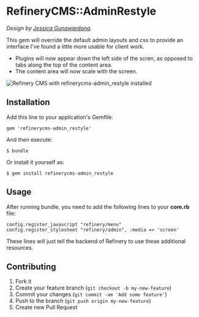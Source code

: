 # RefineryCMS::AdminRestyle

*Design by [Jessica Gunawardana](https://twitter.com/iammissjess).*

This gem will override the default admin layouts and css to provide an interface I've found a little more usable for client work.

- Plugins will now appear down the left side of the scren, as opposed to tabs along the top of the content area.
- The content area will now scale with the screen.

![Refinery CMS with refinerycms-admin_restyle installed](http://antonivanopoulos.com/content/images/2014/Mar/Screen_Shot_2014_03_04_at_10_35_05_pm.png)

## Installation

Add this line to your application's Gemfile:

    gem 'refinerycms-admin_restyle'

And then execute:

    $ bundle

Or install it yourself as:

    $ gem install refinerycms-admin_restyle
    
## Usage

After running bundle, you need to add the following lines to your **core.rb** file:

    config.register_javascript "refinery/menu"
    config.register_stylesheet "refinery/admin", :media => 'screen'
    
These lines will just tell the backend of Refinery to use these additional resources.

## Contributing

1. Fork it
2. Create your feature branch (`git checkout -b my-new-feature`)
3. Commit your changes (`git commit -am 'Add some feature'`)
4. Push to the branch (`git push origin my-new-feature`)
5. Create new Pull Request
